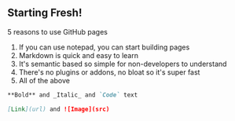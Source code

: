 ## Starting Fresh!

5 reasons to use GitHub pages
1. If you can use notepad, you can start building pages
2. Markdown is quick and easy to learn
3. It's semantic based so simple for non-developers to understand
4. There's no plugins or addons, no bloat so it's super fast
5. All of the above


```markdown
**Bold** and _Italic_ and `Code` text

[Link](url) and ![Image](src)
